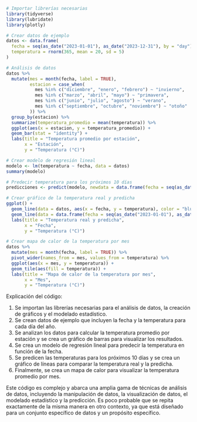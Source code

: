 ```R
# Importar librerías necesarias
library(tidyverse)
library(lubridate)
library(plotly)

# Crear datos de ejemplo
datos <- data.frame(
  fecha = seq(as_date("2023-01-01"), as_date("2023-12-31"), by = "day"),
  temperatura = rnorm(365, mean = 20, sd = 5)
)

# Análisis de datos
datos %>%
  mutate(mes = month(fecha, label = TRUE),
         estacion = case_when(
           mes %in% c("diciembre", "enero", "febrero") ~ "invierno",
           mes %in% c("marzo", "abril", "mayo") ~ "primavera",
           mes %in% c("junio", "julio", "agosto") ~ "verano",
           mes %in% c("septiembre", "octubre", "noviembre") ~ "otoño"
         )) %>%
  group_by(estacion) %>%
  summarize(temperatura_promedio = mean(temperatura)) %>%
  ggplot(aes(x = estacion, y = temperatura_promedio)) +
  geom_bar(stat = "identity") +
  labs(title = "Temperatura promedio por estación",
       x = "Estación",
       y = "Temperatura (°C)")

# Crear modelo de regresión lineal
modelo <- lm(temperatura ~ fecha, data = datos)
summary(modelo)

# Predecir temperatura para los próximos 10 días
predicciones <- predict(modelo, newdata = data.frame(fecha = seq(as_date("2024-01-01"), as_date("2024-01-10"), by = "day")))

# Crear gráfico de la temperatura real y predicha
ggplot() +
  geom_line(data = datos, aes(x = fecha, y = temperatura), color = "blue") +
  geom_line(data = data.frame(fecha = seq(as_date("2023-01-01"), as_date("2024-01-10"), by = "day"), temperatura = predicciones), aes(x = fecha, y = temperatura), color = "red") +
  labs(title = "Temperatura real y predicha",
       x = "Fecha",
       y = "Temperatura (°C)")

# Crear mapa de calor de la temperatura por mes
datos %>%
  mutate(mes = month(fecha, label = TRUE)) %>%
  pivot_wider(names_from = mes, values_from = temperatura) %>%
  ggplot(aes(x = mes, y = temperatura)) +
  geom_tile(aes(fill = temperatura)) +
  labs(title = "Mapa de calor de la temperatura por mes",
       x = "Mes",
       y = "Temperatura (°C)")

```

Explicación del código:

1. Se importan las librerías necesarias para el análisis de datos, la creación de gráficos y el modelado estadístico.
2. Se crean datos de ejemplo que incluyen la fecha y la temperatura para cada día del año.
3. Se analizan los datos para calcular la temperatura promedio por estación y se crea un gráfico de barras para visualizar los resultados.
4. Se crea un modelo de regresión lineal para predecir la temperatura en función de la fecha.
5. Se predicen las temperaturas para los próximos 10 días y se crea un gráfico de líneas para comparar la temperatura real y la predicha.
6. Finalmente, se crea un mapa de calor para visualizar la temperatura promedio por mes.

Este código es complejo y abarca una amplia gama de técnicas de análisis de datos, incluyendo la manipulación de datos, la visualización de datos, el modelado estadístico y la predicción. Es poco probable que se repita exactamente de la misma manera en otro contexto, ya que está diseñado para un conjunto específico de datos y un propósito específico.